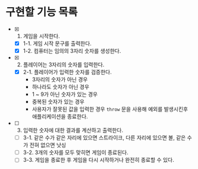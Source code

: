 # 구현할 기능 목록
- [x] 1. 게임을 시작한다.
  - [x] 1-1. 게임 시작 문구를 출력한다.
  - [x] 1-2. 컴퓨터는 임의의 3자리 숫자를 생성한다.
- [x] 2. 플레이어는 3자리의 숫자를 입력한다.
  - [x] 2-1. 플레이어가 입력한 숫자를 검증한다.
    - 3자리의 숫자가 아닌 경우
    - 하나라도 숫자가 아닌 경우
    - 1 ~ 9가 아닌 숫자가 있는 경우
    - 중복된 숫자가 있는 경우
    - 사용자가 잘못된 값을 입력한 경우 `throw` 문을 사용해 예외를 발생시킨후 애플리케이션을 종료한다.
- [ ] 3. 입력한 숫자에 대한 결과를 계산하고 출력한다.
  - [ ] 3-1. 같은 수가 같은 자리에 있으면 스트라이크, 다른 자리에 있으면 볼, 같은 수가 전혀 없으면 낫싱
  - [ ] 3-2. 3개의 숫자를 모두 맞히면 게임이 종료된다.
  - [ ] 3-3. 게임을 종료한 후 게임을 다시 시작하거나 완전히 종료할 수 있다.